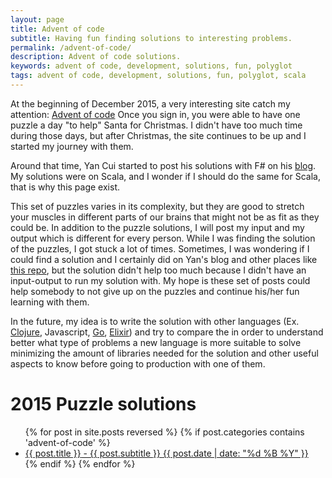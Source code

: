 ```yaml
---
layout: page
title: Advent of code
subtitle: Having fun finding solutions to interesting problems.
permalink: /advent-of-code/
description: Advent of code solutions.
keywords: advent of code, development, solutions, fun, polyglot
tags: advent of code, development, solutions, fun, polyglot, scala
---
```


At the beginning of December 2015, a very interesting site catch my attention: [Advent of code](http://adventofcode.com/)
Once you sign in, you were able to have one puzzle a day "to help" Santa for Christmas. I didn't have too much time during those days, but after Christmas, the site continues to be up and I started my journey with them. 

Around that time, Yan Cui started to post his solutions with F# on his [blog](http://theburningmonk.com/advent-of-code-in-f/). My solutions were on Scala, and I wonder if I should do the same for Scala, that is why this page exist. 

This set of puzzles varies in its complexity, but they are good to stretch your muscles in different parts of our brains that might not be as fit as they could be. In addition to the puzzle solutions, I will post my input and my output which is different for every person. While I was finding the solution of the puzzles, I got stuck a lot of times. Sometimes,  I was wondering if I could find a solution and I certainly did on Yan's blog and other places like [this repo](https://github.com/ChrisPenner/Advent-Of-Code-Polyglot), but the solution didn't help too much because I didn't have an input-output to run my solution with.  My hope is these set of posts could help somebody to not give up on the puzzles and continue his/her fun learning with them.

In the future, my idea is to write the solution with other languages (Ex. [Clojure](https://clojure.org/), Javascript, [Go](https://golang.org/), [Elixir](http://elixir-lang.org/)) and try to compare the in order to understand better what type of problems a new language is more suitable to solve minimizing the amount of libraries needed for the solution and other useful aspects to know before going to production with one of them.

# 2015 Puzzle solutions

<ul class="list-posts">
    {% for post in site.posts reversed %}
        {% if post.categories contains 'advent-of-code' %}
            <li class="post-teaser">
                <a href="{{ post.url | prepend: site.baseurl }}">
                    <span class="post-teaser__title">{{ post.title }}</span> - {{ post.subtitle }}
                    <span class="post-teaser__date">{{ post.date | date: "%d %B %Y" }}</span>
                </a>
            </li>
        {% endif %}
    {% endfor %}
</ul>